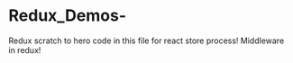 # Redux_Demos-
Redux scratch to hero code in this file for react store process!
Middleware in redux!
